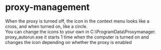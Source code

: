 # proxy-management

When the proxy is turned off, the icon in the context menu looks like a cross, and when turned on, like a circle.  
You can change the icons to your own in C:\ProgramData\Proxymanager.  
proxy_autorun.exe it starts 1 time when the computer is turned on and changes the icon depending on whether the proxy is enabled
